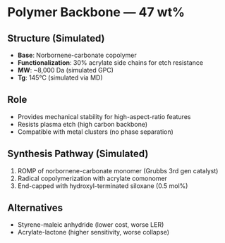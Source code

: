 # Polymer Backbone — 47 wt%

## Structure (Simulated)
- **Base**: Norbornene-carbonate copolymer
- **Functionalization**: 30% acrylate side chains for etch resistance
- **MW**: ~8,000 Da (simulated GPC)
- **Tg**: 145°C (simulated via MD)

## Role
- Provides mechanical stability for high-aspect-ratio features
- Resists plasma etch (high carbon backbone)
- Compatible with metal clusters (no phase separation)

## Synthesis Pathway (Simulated)
1. ROMP of norbornene-carbonate monomer (Grubbs 3rd gen catalyst)
2. Radical copolymerization with acrylate comonomer
3. End-capped with hydroxyl-terminated siloxane (0.5 mol%)

## Alternatives
- Styrene-maleic anhydride (lower cost, worse LER)
- Acrylate-lactone (higher sensitivity, worse collapse)
